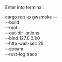 Enter into terminal:

cargo run -p gwsmoke -- \
  --build \
  --root . \
  --out-dir .onions \
  --bind 127.0.0.1:0 \
  --http-wait-sec 25 \
  --stream \
  --rust-log trace
